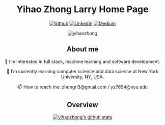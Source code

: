 <h1 align="center">Yihao Zhong Larry Home Page</h1> 

<!-- <p align="center">
  <strong><a href="https://www.yihaozhong.com">Official Website</a></strong> |
  <strong><a href="https://yforest.medium.com/">Medium</a></strong> | 
  <strong><a href="https://www.linkedin.com/in/edisonlee55">LinkedIn</a></strong>
 
</p> -->
<p align = "center" ><a href="https://github.com/yihaozhong" target="_blank"><img alt="Github" src="https://img.shields.io/badge/GitHub-%2312100E.svg?&style=for-the-badge&logo=Github&logoColor=white" /></a>  <a href="https://www.linkedin.com/in/yihaozhong" target="_blank"><img alt="LinkedIn" src="https://img.shields.io/badge/linkedin-%230077B5.svg?&style=for-the-badge&logo=linkedin&logoColor=white" /></a> <a href="https://yforest.medium.com/" target="_blank"><img alt="Medium" src="https://img.shields.io/badge/medium-%2312100E.svg?&style=for-the-badge&logo=medium&logoColor=white" /></a>
</p>
<p align="center"> <img src="https://komarev.com/ghpvc/?username=yihaozhong&label=Profile%20views&color=0e75b6&style=flat" alt="yihaozhong" /> </p>

<h2 align="center">About me</h1> 

<p align="center"> 👀 I’m interested in full stack, machine learning and software development. </p>
<p align="center"> 🌱 I’m currently learning computer science and data science at New York University, NY, USA. </p>
<p align="center"> 📫 How to reach me: zhongri3@gmail.com / yz7654@nyu.edu </p>


<h2 align="center">Overview</h1> 
<p align="center">
  <a href="https://github.com/yihaozhong"><img src="https://github-readme-stats.vercel.app/api?username=yihaozhong&hide_border=true&show_icons=true" alt="yihaozhong's github stats"></a>
</p>


<!---
yihaozhong/yihaozhong is a ✨ special ✨ repository because its `README.md` (this file) appears on your GitHub profile.
You can click the Preview link to take a look at your changes.
--->
